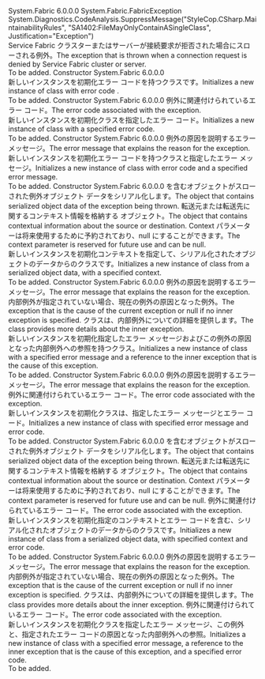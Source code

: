 <Type Name="FabricConnectionDeniedException" FullName="System.Fabric.FabricConnectionDeniedException">
  <TypeSignature Language="C#" Value="public class FabricConnectionDeniedException : System.Fabric.FabricException" />
  <TypeSignature Language="ILAsm" Value=".class public auto ansi serializable beforefieldinit FabricConnectionDeniedException extends System.Fabric.FabricException" />
  <TypeSignature Language="DocId" Value="T:System.Fabric.FabricConnectionDeniedException" />
  <TypeSignature Language="VB.NET" Value="Public Class FabricConnectionDeniedException&#xA;Inherits FabricException" />
  <TypeSignature Language="F#" Value="type FabricConnectionDeniedException = class&#xA;    inherit FabricException" />
  <AssemblyInfo>
    <AssemblyName>System.Fabric</AssemblyName>
    <AssemblyVersion>6.0.0.0</AssemblyVersion>
  </AssemblyInfo>
  <Base>
    <BaseTypeName>System.Fabric.FabricException</BaseTypeName>
  </Base>
  <Interfaces />
  <Attributes>
    <Attribute>
      <AttributeName>System.Diagnostics.CodeAnalysis.SuppressMessage("StyleCop.CSharp.MaintainabilityRules", "SA1402:FileMayOnlyContainASingleClass", Justification="Exception")</AttributeName>
    </Attribute>
  </Attributes>
  <Docs>
    <summary>
      <para><span data-ttu-id="b8627-101">Service Fabric クラスターまたはサーバーが接続要求が拒否された場合にスローされる例外。</span><span class="sxs-lookup"><span data-stu-id="b8627-101">The exception that is thrown when a connection request is denied by Service Fabric cluster or server.</span></span></para>
    </summary>
    <remarks>To be added.</remarks>
  </Docs>
  <Members>
    <Member MemberName=".ctor">
      <MemberSignature Language="C#" Value="public FabricConnectionDeniedException ();" />
      <MemberSignature Language="ILAsm" Value=".method public hidebysig specialname rtspecialname instance void .ctor() cil managed" />
      <MemberSignature Language="DocId" Value="M:System.Fabric.FabricConnectionDeniedException.#ctor" />
      <MemberSignature Language="VB.NET" Value="Public Sub New ()" />
      <MemberType>Constructor</MemberType>
      <AssemblyInfo>
        <AssemblyName>System.Fabric</AssemblyName>
        <AssemblyVersion>6.0.0.0</AssemblyVersion>
      </AssemblyInfo>
      <Parameters />
      <Docs>
        <summary>
          <para>
            <span data-ttu-id="b8627-102">新しいインスタンスを初期化<see cref="T:System.Fabric.FabricConnectionDeniedException" />エラー コードを持つクラス<see cref="F:System.Fabric.FabricErrorCode.Unknown" />です。</span><span class="sxs-lookup"><span data-stu-id="b8627-102">Initializes a new instance of <see cref="T:System.Fabric.FabricConnectionDeniedException" /> class with error code <see cref="F:System.Fabric.FabricErrorCode.Unknown" />.</span></span>
            </para>
        </summary>
        <remarks>To be added.</remarks>
      </Docs>
    </Member>
    <Member MemberName=".ctor">
      <MemberSignature Language="C#" Value="public FabricConnectionDeniedException (System.Fabric.FabricErrorCode errorCode);" />
      <MemberSignature Language="ILAsm" Value=".method public hidebysig specialname rtspecialname instance void .ctor(valuetype System.Fabric.FabricErrorCode errorCode) cil managed" />
      <MemberSignature Language="DocId" Value="M:System.Fabric.FabricConnectionDeniedException.#ctor(System.Fabric.FabricErrorCode)" />
      <MemberSignature Language="VB.NET" Value="Public Sub New (errorCode As FabricErrorCode)" />
      <MemberSignature Language="F#" Value="new System.Fabric.FabricConnectionDeniedException : System.Fabric.FabricErrorCode -&gt; System.Fabric.FabricConnectionDeniedException" Usage="new System.Fabric.FabricConnectionDeniedException errorCode" />
      <MemberType>Constructor</MemberType>
      <AssemblyInfo>
        <AssemblyName>System.Fabric</AssemblyName>
        <AssemblyVersion>6.0.0.0</AssemblyVersion>
      </AssemblyInfo>
      <Parameters>
        <Parameter Name="errorCode" Type="System.Fabric.FabricErrorCode" />
      </Parameters>
      <Docs>
        <param name="errorCode">
          <para><span data-ttu-id="b8627-103">例外に関連付けられているエラー コード。</span><span class="sxs-lookup"><span data-stu-id="b8627-103">The error code associated with the exception.</span></span></para>
        </param>
        <summary>
          <para>
            <span data-ttu-id="b8627-104">新しいインスタンスを初期化<see cref="T:System.Fabric.FabricConnectionDeniedException" />クラスを指定したエラー コード。</span><span class="sxs-lookup"><span data-stu-id="b8627-104">Initializes a new instance of <see cref="T:System.Fabric.FabricConnectionDeniedException" /> class with a specified error code.</span></span>
            </para>
        </summary>
        <remarks>To be added.</remarks>
      </Docs>
    </Member>
    <Member MemberName=".ctor">
      <MemberSignature Language="C#" Value="public FabricConnectionDeniedException (string message);" />
      <MemberSignature Language="ILAsm" Value=".method public hidebysig specialname rtspecialname instance void .ctor(string message) cil managed" />
      <MemberSignature Language="DocId" Value="M:System.Fabric.FabricConnectionDeniedException.#ctor(System.String)" />
      <MemberSignature Language="VB.NET" Value="Public Sub New (message As String)" />
      <MemberSignature Language="F#" Value="new System.Fabric.FabricConnectionDeniedException : string -&gt; System.Fabric.FabricConnectionDeniedException" Usage="new System.Fabric.FabricConnectionDeniedException message" />
      <MemberType>Constructor</MemberType>
      <AssemblyInfo>
        <AssemblyName>System.Fabric</AssemblyName>
        <AssemblyVersion>6.0.0.0</AssemblyVersion>
      </AssemblyInfo>
      <Parameters>
        <Parameter Name="message" Type="System.String" />
      </Parameters>
      <Docs>
        <param name="message">
          <para><span data-ttu-id="b8627-105">例外の原因を説明するエラー メッセージ。</span><span class="sxs-lookup"><span data-stu-id="b8627-105">The error message that explains the reason for the exception.</span></span></para>
        </param>
        <summary>
          <para>
            <span data-ttu-id="b8627-106">新しいインスタンスを初期化<see cref="T:System.Fabric.FabricConnectionDeniedException" />エラー コードを持つクラス<see cref="F:System.Fabric.FabricErrorCode.Unknown" />と指定したエラー メッセージ。</span><span class="sxs-lookup"><span data-stu-id="b8627-106">Initializes a new instance of <see cref="T:System.Fabric.FabricConnectionDeniedException" /> class with error code <see cref="F:System.Fabric.FabricErrorCode.Unknown" /> and a specified error message.</span></span>
            </para>
        </summary>
        <remarks>To be added.</remarks>
      </Docs>
    </Member>
    <Member MemberName=".ctor">
      <MemberSignature Language="C#" Value="protected FabricConnectionDeniedException (System.Runtime.Serialization.SerializationInfo info, System.Runtime.Serialization.StreamingContext context);" />
      <MemberSignature Language="ILAsm" Value=".method familyhidebysig specialname rtspecialname instance void .ctor(class System.Runtime.Serialization.SerializationInfo info, valuetype System.Runtime.Serialization.StreamingContext context) cil managed" />
      <MemberSignature Language="DocId" Value="M:System.Fabric.FabricConnectionDeniedException.#ctor(System.Runtime.Serialization.SerializationInfo,System.Runtime.Serialization.StreamingContext)" />
      <MemberSignature Language="VB.NET" Value="Protected Sub New (info As SerializationInfo, context As StreamingContext)" />
      <MemberSignature Language="F#" Value="new System.Fabric.FabricConnectionDeniedException : System.Runtime.Serialization.SerializationInfo * System.Runtime.Serialization.StreamingContext -&gt; System.Fabric.FabricConnectionDeniedException" Usage="new System.Fabric.FabricConnectionDeniedException (info, context)" />
      <MemberType>Constructor</MemberType>
      <AssemblyInfo>
        <AssemblyName>System.Fabric</AssemblyName>
        <AssemblyVersion>6.0.0.0</AssemblyVersion>
      </AssemblyInfo>
      <Parameters>
        <Parameter Name="info" Type="System.Runtime.Serialization.SerializationInfo" />
        <Parameter Name="context" Type="System.Runtime.Serialization.StreamingContext" />
      </Parameters>
      <Docs>
        <param name="info">
          <para><span data-ttu-id="b8627-107"><see cref="T:System.Runtime.Serialization.SerializationInfo" />を含むオブジェクトがスローされた例外オブジェクト データをシリアル化します。</span><span class="sxs-lookup"><span data-stu-id="b8627-107">The <see cref="T:System.Runtime.Serialization.SerializationInfo" /> object that contains serialized object data of the exception being thrown.</span></span></para>
        </param>
        <param name="context">
          <para><span data-ttu-id="b8627-108">転送元または転送先に関するコンテキスト情報を格納する <see cref="T:System.Runtime.Serialization.StreamingContext" /> オブジェクト。</span><span class="sxs-lookup"><span data-stu-id="b8627-108">The <see cref="T:System.Runtime.Serialization.StreamingContext" /> object that contains contextual information about the source or destination.</span></span> <span data-ttu-id="b8627-109">Context パラメーターは将来使用するために予約されており、null にすることができます。</span><span class="sxs-lookup"><span data-stu-id="b8627-109">The context parameter is reserved for future use and can be null.</span></span></para>
        </param>
        <summary>
          <para>
            <span data-ttu-id="b8627-110">新しいインスタンスを初期化<see cref="T:System.Fabric.FabricConnectionDeniedException" />コンテキストを指定して、シリアル化されたオブジェクトのデータからのクラスです。</span><span class="sxs-lookup"><span data-stu-id="b8627-110">Initializes a new instance of <see cref="T:System.Fabric.FabricConnectionDeniedException" /> class from a serialized object data, with a specified context.</span></span>
            </para>
        </summary>
        <remarks>To be added.</remarks>
      </Docs>
    </Member>
    <Member MemberName=".ctor">
      <MemberSignature Language="C#" Value="public FabricConnectionDeniedException (string message, Exception inner);" />
      <MemberSignature Language="ILAsm" Value=".method public hidebysig specialname rtspecialname instance void .ctor(string message, class System.Exception inner) cil managed" />
      <MemberSignature Language="DocId" Value="M:System.Fabric.FabricConnectionDeniedException.#ctor(System.String,System.Exception)" />
      <MemberSignature Language="VB.NET" Value="Public Sub New (message As String, inner As Exception)" />
      <MemberSignature Language="F#" Value="new System.Fabric.FabricConnectionDeniedException : string * Exception -&gt; System.Fabric.FabricConnectionDeniedException" Usage="new System.Fabric.FabricConnectionDeniedException (message, inner)" />
      <MemberType>Constructor</MemberType>
      <AssemblyInfo>
        <AssemblyName>System.Fabric</AssemblyName>
        <AssemblyVersion>6.0.0.0</AssemblyVersion>
      </AssemblyInfo>
      <Parameters>
        <Parameter Name="message" Type="System.String" />
        <Parameter Name="inner" Type="System.Exception" />
      </Parameters>
      <Docs>
        <param name="message">
          <para><span data-ttu-id="b8627-111">例外の原因を説明するエラー メッセージ。</span><span class="sxs-lookup"><span data-stu-id="b8627-111">The error message that explains the reason for the exception.</span></span></para>
        </param>
        <param name="inner">
          <para><span data-ttu-id="b8627-112">内部例外が指定されていない場合、現在の例外の原因となった例外。</span><span class="sxs-lookup"><span data-stu-id="b8627-112">The exception that is the cause of the current exception or null if no inner exception is specified.</span></span> <span data-ttu-id="b8627-113"><see cref="T:System.Exception" />クラスは、内部例外についての詳細を提供します。</span><span class="sxs-lookup"><span data-stu-id="b8627-113">The <see cref="T:System.Exception" /> class provides more details about the inner exception.</span></span></para>
        </param>
        <summary>
          <para>
            <span data-ttu-id="b8627-114">新しいインスタンスを初期化<see cref="T:System.Fabric.FabricConnectionDeniedException" />指定したエラー メッセージおよびこの例外の原因となった内部例外への参照を持つクラス。</span><span class="sxs-lookup"><span data-stu-id="b8627-114">Initializes a new instance of <see cref="T:System.Fabric.FabricConnectionDeniedException" /> class with a specified error message and a reference to the inner exception that is the cause of this exception.</span></span>
            </para>
        </summary>
        <remarks>To be added.</remarks>
      </Docs>
    </Member>
    <Member MemberName=".ctor">
      <MemberSignature Language="C#" Value="public FabricConnectionDeniedException (string message, System.Fabric.FabricErrorCode errorCode);" />
      <MemberSignature Language="ILAsm" Value=".method public hidebysig specialname rtspecialname instance void .ctor(string message, valuetype System.Fabric.FabricErrorCode errorCode) cil managed" />
      <MemberSignature Language="DocId" Value="M:System.Fabric.FabricConnectionDeniedException.#ctor(System.String,System.Fabric.FabricErrorCode)" />
      <MemberSignature Language="VB.NET" Value="Public Sub New (message As String, errorCode As FabricErrorCode)" />
      <MemberSignature Language="F#" Value="new System.Fabric.FabricConnectionDeniedException : string * System.Fabric.FabricErrorCode -&gt; System.Fabric.FabricConnectionDeniedException" Usage="new System.Fabric.FabricConnectionDeniedException (message, errorCode)" />
      <MemberType>Constructor</MemberType>
      <AssemblyInfo>
        <AssemblyName>System.Fabric</AssemblyName>
        <AssemblyVersion>6.0.0.0</AssemblyVersion>
      </AssemblyInfo>
      <Parameters>
        <Parameter Name="message" Type="System.String" />
        <Parameter Name="errorCode" Type="System.Fabric.FabricErrorCode" />
      </Parameters>
      <Docs>
        <param name="message">
          <para><span data-ttu-id="b8627-115">例外の原因を説明するエラー メッセージ。</span><span class="sxs-lookup"><span data-stu-id="b8627-115">The error message that explains the reason for the exception.</span></span></para>
        </param>
        <param name="errorCode">
          <para><span data-ttu-id="b8627-116">例外に関連付けられているエラー コード。</span><span class="sxs-lookup"><span data-stu-id="b8627-116">The error code associated with the exception.</span></span></para>
        </param>
        <summary>
          <para>
            <span data-ttu-id="b8627-117">新しいインスタンスを初期化<see cref="T:System.Fabric.FabricConnectionDeniedException" />クラスは、指定したエラー メッセージとエラー コード。</span><span class="sxs-lookup"><span data-stu-id="b8627-117">Initializes a new instance of <see cref="T:System.Fabric.FabricConnectionDeniedException" /> class with specified error message and error code.</span></span>
            </para>
        </summary>
        <remarks>To be added.</remarks>
      </Docs>
    </Member>
    <Member MemberName=".ctor">
      <MemberSignature Language="C#" Value="protected FabricConnectionDeniedException (System.Runtime.Serialization.SerializationInfo info, System.Runtime.Serialization.StreamingContext context, System.Fabric.FabricErrorCode errorCode);" />
      <MemberSignature Language="ILAsm" Value=".method familyhidebysig specialname rtspecialname instance void .ctor(class System.Runtime.Serialization.SerializationInfo info, valuetype System.Runtime.Serialization.StreamingContext context, valuetype System.Fabric.FabricErrorCode errorCode) cil managed" />
      <MemberSignature Language="DocId" Value="M:System.Fabric.FabricConnectionDeniedException.#ctor(System.Runtime.Serialization.SerializationInfo,System.Runtime.Serialization.StreamingContext,System.Fabric.FabricErrorCode)" />
      <MemberSignature Language="VB.NET" Value="Protected Sub New (info As SerializationInfo, context As StreamingContext, errorCode As FabricErrorCode)" />
      <MemberSignature Language="F#" Value="new System.Fabric.FabricConnectionDeniedException : System.Runtime.Serialization.SerializationInfo * System.Runtime.Serialization.StreamingContext * System.Fabric.FabricErrorCode -&gt; System.Fabric.FabricConnectionDeniedException" Usage="new System.Fabric.FabricConnectionDeniedException (info, context, errorCode)" />
      <MemberType>Constructor</MemberType>
      <AssemblyInfo>
        <AssemblyName>System.Fabric</AssemblyName>
        <AssemblyVersion>6.0.0.0</AssemblyVersion>
      </AssemblyInfo>
      <Parameters>
        <Parameter Name="info" Type="System.Runtime.Serialization.SerializationInfo" />
        <Parameter Name="context" Type="System.Runtime.Serialization.StreamingContext" />
        <Parameter Name="errorCode" Type="System.Fabric.FabricErrorCode" />
      </Parameters>
      <Docs>
        <param name="info">
          <para><span data-ttu-id="b8627-118"><see cref="T:System.Runtime.Serialization.SerializationInfo" />を含むオブジェクトがスローされた例外オブジェクト データをシリアル化します。</span><span class="sxs-lookup"><span data-stu-id="b8627-118">The <see cref="T:System.Runtime.Serialization.SerializationInfo" /> object that contains serialized object data of the exception being thrown.</span></span></para>
        </param>
        <param name="context">
          <para><span data-ttu-id="b8627-119">転送元または転送先に関するコンテキスト情報を格納する <see cref="T:System.Runtime.Serialization.StreamingContext" /> オブジェクト。</span><span class="sxs-lookup"><span data-stu-id="b8627-119">The <see cref="T:System.Runtime.Serialization.StreamingContext" /> object that contains contextual information about the source or destination.</span></span> <span data-ttu-id="b8627-120">Context パラメーターは将来使用するために予約されており、null にすることができます。</span><span class="sxs-lookup"><span data-stu-id="b8627-120">The context parameter is reserved for future use and can be null.</span></span></para>
        </param>
        <param name="errorCode">
          <para><span data-ttu-id="b8627-121">例外に関連付けられているエラー コード。</span><span class="sxs-lookup"><span data-stu-id="b8627-121">The error code associated with the exception.</span></span></para>
        </param>
        <summary>
          <para>
            <span data-ttu-id="b8627-122">新しいインスタンスを初期化<see cref="T:System.Fabric.FabricConnectionDeniedException" />指定のコンテキストとエラー コードを含む、シリアル化されたオブジェクトのデータからのクラスです。</span><span class="sxs-lookup"><span data-stu-id="b8627-122">Initializes a new instance of <see cref="T:System.Fabric.FabricConnectionDeniedException" /> class from a serialized object data, with specified context and error code.</span></span>
            </para>
        </summary>
        <remarks>To be added.</remarks>
      </Docs>
    </Member>
    <Member MemberName=".ctor">
      <MemberSignature Language="C#" Value="public FabricConnectionDeniedException (string message, Exception inner, System.Fabric.FabricErrorCode errorCode);" />
      <MemberSignature Language="ILAsm" Value=".method public hidebysig specialname rtspecialname instance void .ctor(string message, class System.Exception inner, valuetype System.Fabric.FabricErrorCode errorCode) cil managed" />
      <MemberSignature Language="DocId" Value="M:System.Fabric.FabricConnectionDeniedException.#ctor(System.String,System.Exception,System.Fabric.FabricErrorCode)" />
      <MemberSignature Language="VB.NET" Value="Public Sub New (message As String, inner As Exception, errorCode As FabricErrorCode)" />
      <MemberSignature Language="F#" Value="new System.Fabric.FabricConnectionDeniedException : string * Exception * System.Fabric.FabricErrorCode -&gt; System.Fabric.FabricConnectionDeniedException" Usage="new System.Fabric.FabricConnectionDeniedException (message, inner, errorCode)" />
      <MemberType>Constructor</MemberType>
      <AssemblyInfo>
        <AssemblyName>System.Fabric</AssemblyName>
        <AssemblyVersion>6.0.0.0</AssemblyVersion>
      </AssemblyInfo>
      <Parameters>
        <Parameter Name="message" Type="System.String" />
        <Parameter Name="inner" Type="System.Exception" />
        <Parameter Name="errorCode" Type="System.Fabric.FabricErrorCode" />
      </Parameters>
      <Docs>
        <param name="message">
          <para><span data-ttu-id="b8627-123">例外の原因を説明するエラー メッセージ。</span><span class="sxs-lookup"><span data-stu-id="b8627-123">The error message that explains the reason for the exception.</span></span></para>
        </param>
        <param name="inner">
          <para><span data-ttu-id="b8627-124">内部例外が指定されていない場合、現在の例外の原因となった例外。</span><span class="sxs-lookup"><span data-stu-id="b8627-124">The exception that is the cause of the current exception or null if no inner exception is specified.</span></span> <span data-ttu-id="b8627-125"><see cref="T:System.Exception" />クラスは、内部例外についての詳細を提供します。</span><span class="sxs-lookup"><span data-stu-id="b8627-125">The <see cref="T:System.Exception" /> class provides more details about the inner exception.</span></span></para>
        </param>
        <param name="errorCode">
          <para><span data-ttu-id="b8627-126">例外に関連付けられているエラー コード。</span><span class="sxs-lookup"><span data-stu-id="b8627-126">The error code associated with the exception.</span></span></para>
        </param>
        <summary>
          <para>
            <span data-ttu-id="b8627-127">新しいインスタンスを初期化<see cref="T:System.Fabric.FabricConnectionDeniedException" />クラスを指定したエラー メッセージ、この例外と、指定されたエラー コードの原因となった内部例外への参照。</span><span class="sxs-lookup"><span data-stu-id="b8627-127">Initializes a new instance of <see cref="T:System.Fabric.FabricConnectionDeniedException" /> class with a specified error message, a reference to the inner exception that is the cause of this exception, and a specified error code.</span></span>
            </para>
        </summary>
        <remarks>To be added.</remarks>
      </Docs>
    </Member>
  </Members>
</Type>